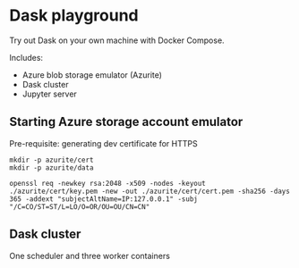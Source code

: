 # Dask playground

Try out Dask on your own machine with Docker Compose.

Includes:

- Azure blob storage emulator (Azurite)
- Dask cluster
- Jupyter server

## Starting Azure storage account emulator

Pre-requisite: generating dev certificate for HTTPS

    mkdir -p azurite/cert
    mkdir -p azurite/data

    openssl req -newkey rsa:2048 -x509 -nodes -keyout ./azurite/cert/key.pem -new -out ./azurite/cert/cert.pem -sha256 -days 365 -addext "subjectAltName=IP:127.0.0.1" -subj "/C=CO/ST=ST/L=LO/O=OR/OU=OU/CN=CN"

## Dask cluster

One scheduler and three worker containers
